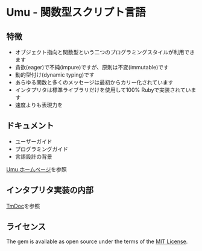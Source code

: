 # Umu - 関数型スクリプト言語

## 特徴

- オブジェクト指向と関数型という二つのプログラミングスタイルが利用できます
- 貪欲(eager)で不純(impure)ですが、原則は不変(immutable)です
- 動的型付け(dynamic typing)です
- あらゆる関数と多くのメッセージは最初からカリー化されています
- インタプリタは標準ライブラリだけを使用して100% Rubyで実装されています
- 速度よりも表現力を


## ドキュメント

- ユーザーガイド
- プログラミングガイド
- 言語設計の背景

[Umu ホームページ](http://xtmlab.com/umu/index-jp.html)を参照


## インタプリタ実装の内部

[TmDoc](http://xtmlab.com/umu/tmdoc/html/)を参照


## ライセンス

The gem is available as open source under the terms of
the [MIT License](https://opensource.org/licenses/MIT).
